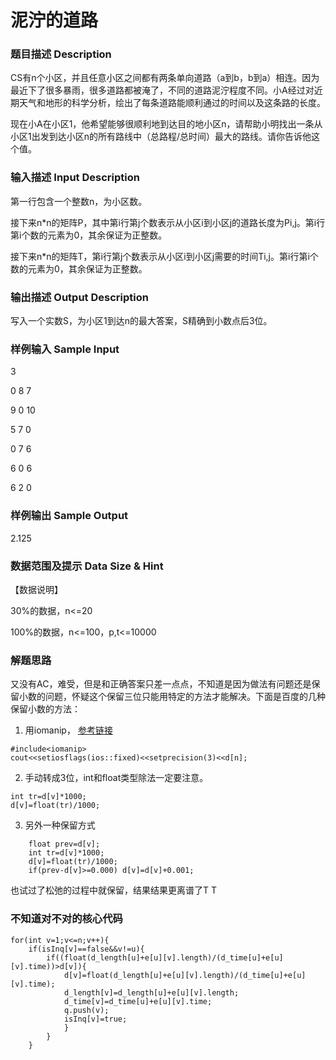# 泥泞的道路
### 题目描述 Description
CS有n个小区，并且任意小区之间都有两条单向道路（a到b，b到a）相连。因为最近下了很多暴雨，很多道路都被淹了，不同的道路泥泞程度不同。小A经过对近期天气和地形的科学分析，绘出了每条道路能顺利通过的时间以及这条路的长度。

现在小A在小区1，他希望能够很顺利地到达目的地小区n，请帮助小明找出一条从小区1出发到达小区n的所有路线中（总路程/总时间）最大的路线。请你告诉他这个值。

### 输入描述 Input Description
第一行包含一个整数n，为小区数。

接下来n*n的矩阵P，其中第i行第j个数表示从小区i到小区j的道路长度为Pi,j。第i行第i个数的元素为0，其余保证为正整数。

接下来n*n的矩阵T，第i行第j个数表示从小区i到小区j需要的时间Ti,j。第i行第i个数的元素为0，其余保证为正整数。

### 输出描述 Output Description
写入一个实数S，为小区1到达n的最大答案，S精确到小数点后3位。

### 样例输入 Sample Input
3

0 8 7 

9 0 10 

5 7 0 

0 7 6 

6 0 6 

6 2 0

### 样例输出 Sample Output
2.125

### 数据范围及提示 Data Size & Hint
【数据说明】

30%的数据，n<=20

100%的数据，n<=100，p,t<=10000
### 解题思路
又没有AC，难受，但是和正确答案只差一点点，不知道是因为做法有问题还是保留小数的问题，怀疑这个保留三位只能用特定的方法才能解决。下面是百度的几种保留小数的方法：
1. 用iomanip，
[参考链接](https://wenda.so.com/q/1484203437494378)
```
#include<iomanip>
cout<<setiosflags(ios::fixed)<<setprecision(3)<<d[n];
```
2. 手动转成3位，int和float类型除法一定要注意。
```
int tr=d[v]*1000;
d[v]=float(tr)/1000;
```
3. 另外一种保留方式
```
    float prev=d[v];
    int tr=d[v]*1000;
    d[v]=float(tr)/1000;
    if(prev-d[v]>=0.000) d[v]=d[v]+0.001;
```
也试过了松弛的过程中就保留，结果结果更离谱了T T
### 不知道对不对的核心代码
```
for(int v=1;v<=n;v++){
	if(isInq[v]==false&&v!=u){
		if((float(d_length[u]+e[u][v].length)/(d_time[u]+e[u][v].time))>d[v]){
			d[v]=float(d_length[u]+e[u][v].length)/(d_time[u]+e[u][v].time);
			d_length[v]=d_length[u]+e[u][v].length;
			d_time[v]=d_time[u]+e[u][v].time;
			q.push(v);
			isInq[v]=true; 
			}
		}
	}
```


